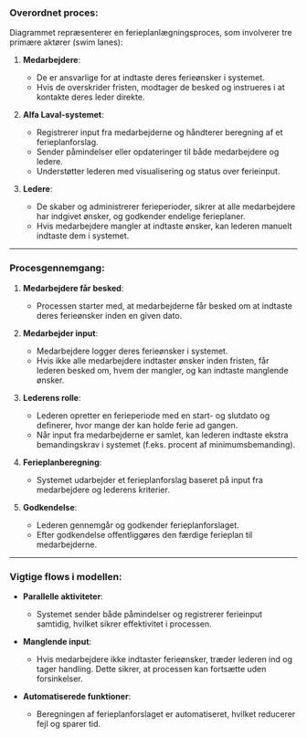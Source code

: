 ### **Overordnet proces:**

Diagrammet repræsenterer en ferieplanlægningsproces, som involverer tre primære aktører (swim lanes):

1. **Medarbejdere**:
    
    - De er ansvarlige for at indtaste deres ferieønsker i systemet.
    - Hvis de overskrider fristen, modtager de besked og instrueres i at kontakte deres leder direkte.
2. **Alfa Laval-systemet**:
    
    - Registrerer input fra medarbejderne og håndterer beregning af et ferieplanforslag.
    - Sender påmindelser eller opdateringer til både medarbejdere og ledere.
    - Understøtter lederen med visualisering og status over ferieinput.
3. **Ledere**:
    
    - De skaber og administrerer ferieperioder, sikrer at alle medarbejdere har indgivet ønsker, og godkender endelige ferieplaner.
    - Hvis medarbejdere mangler at indtaste ønsker, kan lederen manuelt indtaste dem i systemet.

---

### **Procesgennemgang**:

1. **Medarbejdere får besked**:
    
    - Processen starter med, at medarbejderne får besked om at indtaste deres ferieønsker inden en given dato.
2. **Medarbejder input**:
    
    - Medarbejdere logger deres ferieønsker i systemet.
    - Hvis ikke alle medarbejdere indtaster ønsker inden fristen, får lederen besked om, hvem der mangler, og kan indtaste manglende ønsker.
3. **Lederens rolle**:
    
    - Lederen opretter en ferieperiode med en start- og slutdato og definerer, hvor mange der kan holde ferie ad gangen.
    - Når input fra medarbejderne er samlet, kan lederen indtaste ekstra bemandingskrav i systemet (f.eks. procent af minimumsbemanding).
4. **Ferieplanberegning**:
    
    - Systemet udarbejder et ferieplanforslag baseret på input fra medarbejdere og lederens kriterier.
5. **Godkendelse**:
    
    - Lederen gennemgår og godkender ferieplanforslaget.
    - Efter godkendelse offentliggøres den færdige ferieplan til medarbejderne.

---

### **Vigtige flows i modellen**:

- **Parallelle aktiviteter**:
    
    - Systemet sender både påmindelser og registrerer ferieinput samtidig, hvilket sikrer effektivitet i processen.
- **Manglende input**:
    
    - Hvis medarbejdere ikke indtaster ferieønsker, træder lederen ind og tager handling. Dette sikrer, at processen kan fortsætte uden forsinkelser.
- **Automatiserede funktioner**:
    
    - Beregningen af ferieplanforslaget er automatiseret, hvilket reducerer fejl og sparer tid.